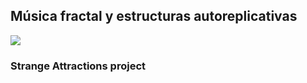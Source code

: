 ## Música fractal y estructuras autoreplicativas 

<img src="http://sprott.physics.wisc.edu/fractals/bookfigs/fig3-41.gif">

### Strange Attractions project
